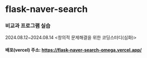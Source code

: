 # flask-naver-search
### 비교과 프로그램 실습
2024.08.12~2024.08.14 <창의적 문제해결을 위한 코딩스터디(심화)>
#### 배포(vercel) 주소: https://flask-naver-search-omega.vercel.app/
